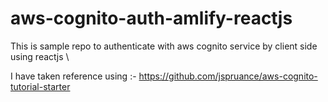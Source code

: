 # aws-cognito-auth-amlify-reactjs
This is sample repo to authenticate with aws cognito service by client side using reactjs \

I have taken reference using :- https://github.com/jspruance/aws-cognito-tutorial-starter 
 

